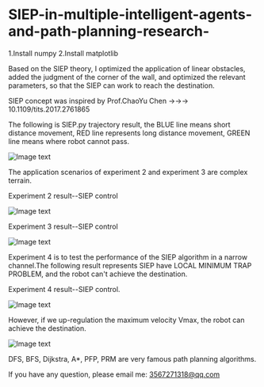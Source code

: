 # SIEP-in-multiple-intelligent-agents-and-path-planning-research-

1.Install numpy
2.Install matplotlib 

Based on the SIEP theory, I optimized the application of linear obstacles, added the judgment of the corner of the wall, and optimized the relevant parameters, so that the SIEP can work to reach the destination. 

SIEP concept was inspired by Prof.ChaoYu Chen ->->->   10.1109/tits.2017.2761865

The following is SIEP.py trajectory result, the BLUE line means short distance movement, RED line represents long distance movement, GREEN line means where robot cannot pass.

![Image text](https://github.com/GSSfearless/SIEP-in-multiple-intelligent-agents-and-path-planning-research-/blob/main/Exp_01_Fig6.png)

The application scenarios of experiment 2 and experiment 3 are complex terrain. 

Experiment 2 result--SIEP control

![Image text](https://github.com/GSSfearless/SIEP-in-multiple-intelligent-agents-and-path-planning-research-/blob/main/Exp_02_result.png)

Experiment 3 result--SIEP control 

![Image text](https://github.com/GSSfearless/SIEP-in-multiple-intelligent-agents-and-path-planning-research-/blob/main/Exp_03_result.png)

Experiment 4 is to test the performance of the SIEP algorithm in a narrow channel.The following result represents SIEP have LOCAL MINIMUM TRAP PROBLEM, and the robot can't achieve the destination.

Experiment 4 result--SIEP control. 

![Image text](https://github.com/GSSfearless/SIEP-in-multiple-intelligent-agents-and-path-planning-research-/blob/main/Exp_04_oscillation_result.png)

However, if we up-regulation the maximum velocity Vmax, the robot can achieve the destination.

![Image text](https://github.com/GSSfearless/SIEP-in-multiple-intelligent-agents-and-path-planning-research-/blob/main/Exp_04_result.png)

DFS, BFS, Dijkstra, A*, PFP, PRM are very famous path planning algorithms.

If you have any question, please email me: 3567271318@qq.com 
